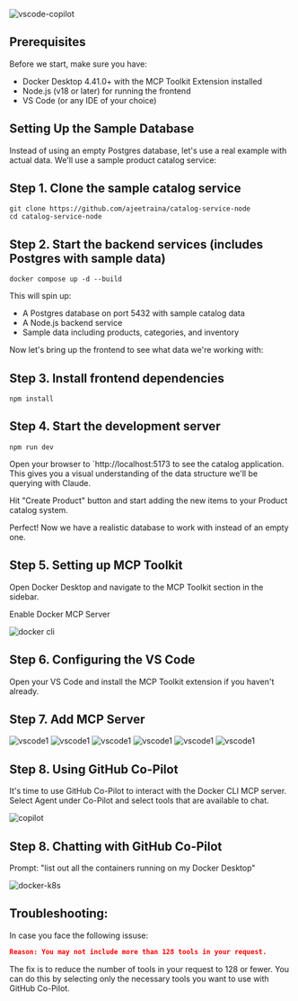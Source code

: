 

![vscode-copilot](images/copilot-gordon.png)


## Prerequisites

Before we start, make sure you have:

- Docker Desktop 4.41.0+ with the MCP Toolkit Extension installed
- Node.js (v18 or later) for running the frontend
- VS Code (or any IDE of your choice)

## Setting Up the Sample Database

Instead of using an empty Postgres database, let's use a real example with actual data.
We'll use a sample product catalog service:

## Step 1. Clone the sample catalog service

```
git clone https://github.com/ajeetraina/catalog-service-node
cd catalog-service-node
```

## Step 2. Start the backend services (includes Postgres with sample data)

```
docker compose up -d --build
```

This will spin up:


- A Postgres database on port 5432 with sample catalog data
- A Node.js backend service
- Sample data including products, categories, and inventory

Now let's bring up the frontend to see what data we're working with:


## Step 3. Install frontend dependencies

```
npm install
```

## Step 4. Start the development server

```
npm run dev
```

Open your browser to `http://localhost:5173 to see the catalog application.
This gives you a visual understanding of the data structure we'll be querying with Claude.


Hit "Create Product" button and start adding the new items to your Product catalog system.

Perfect! Now we have a realistic database to work with instead of an empty one.


## Step 5. Setting up MCP Toolkit

Open Docker Desktop and navigate to the MCP Toolkit section in the sidebar.

Enable Docker MCP Server

![docker cli](./images/docker-cli.png)

## Step 6. Configuring the VS Code 

Open your VS Code and install the MCP Toolkit extension if you haven't already.

## Step 7. Add MCP Server

![vscode1](./images/vscode1.png)
![vscode1](./images/vscode2.png)
![vscode1](./images/vscode3.png)
![vscode1](./images/vscode4.png)
![vscode1](./images/vscode5.png)
![vscode1](./images/vscode6.png)



## Step 8. Using GitHub Co-Pilot

It's time to use GitHub Co-Pilot to interact with the Docker CLI MCP server.
Select Agent under Co-Pilot and select tools that are available to chat.

![copilot](./images/copilot1.png)


## Step 8. Chatting with GitHub Co-Pilot

Prompt: "list out all the containers running on my Docker Desktop"

![docker-k8s](./images/docker-vscode.png)

## Troubleshooting:

In case you face the following issuse:

```json
Reason: You may not include more than 128 tools in your request.
```

The fix is to reduce the number of tools in your request to 128 or fewer. 
You can do this by selecting only the necessary tools you want to use with GitHub Co-Pilot.
